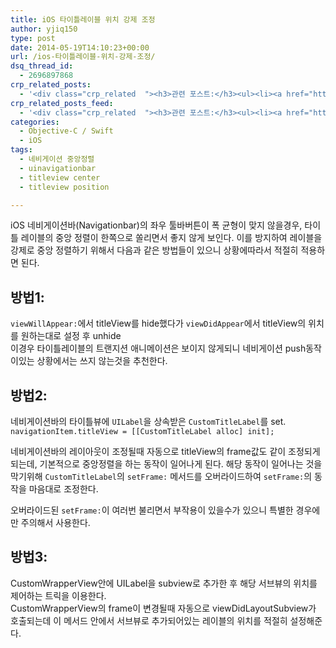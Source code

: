 ```yaml
---
title: iOS 타이틀레이블 위치 강제 조정
author: yjiq150
type: post
date: 2014-05-19T14:10:23+00:00
url: /ios-타이틀레이블-위치-강제-조정/
dsq_thread_id:
  - 2696897868
crp_related_posts:
  - '<div class="crp_related  "><h3>관련 포스트:</h3><ul><li><a href="https://www.letmecompile.com/mysql-innodb-auto-increment-%ec%84%b1%eb%8a%a5-%ec%b5%9c%ec%a0%81%ed%99%94/"     class="post-750"><span class="crp_title">MySQL - InnoDB Auto Increment 성능 최적화</span></a></li><li><a href="https://www.letmecompile.com/api-auth-jwt-jwk-explained/"     class="post-800"><span class="crp_title">API 서버 인증을 위한 JWT와 JWK 이해하기</span></a></li><li><a href="https://www.letmecompile.com/mac-app-recommendation-for-developer/"     class="post-836"><span class="crp_title">개발자를 위한 필수 맥 앱(Mac App) 10선</span></a></li><li><a href="https://www.letmecompile.com/how-cloudflare-works/"     class="post-739"><span class="crp_title">클라우드플레어(Cloudflare) 동작 원리</span></a></li><li><a href="https://www.letmecompile.com/kotlin-coroutine-vs-javascript-async-comparison/"     class="post-873"><span class="crp_title">JavaScript 개발자에게 Kotlin coroutine 10분만에 이해시키기</span></a></li></ul><div class="crp_clear"></div></div>'
crp_related_posts_feed:
  - '<div class="crp_related  "><h3>관련 포스트:</h3><ul><li><a href="https://www.letmecompile.com/mysql-innodb-auto-increment-%ec%84%b1%eb%8a%a5-%ec%b5%9c%ec%a0%81%ed%99%94/"     class="post-750"><span class="crp_title">MySQL - InnoDB Auto Increment 성능 최적화</span></a></li><li><a href="https://www.letmecompile.com/api-auth-jwt-jwk-explained/"     class="post-800"><span class="crp_title">API 서버 인증을 위한 JWT와 JWK 이해하기</span></a></li><li><a href="https://www.letmecompile.com/mac-app-recommendation-for-developer/"     class="post-836"><span class="crp_title">개발자를 위한 필수 맥 앱(Mac App) 10선</span></a></li><li><a href="https://www.letmecompile.com/how-cloudflare-works/"     class="post-739"><span class="crp_title">클라우드플레어(Cloudflare) 동작 원리</span></a></li><li><a href="https://www.letmecompile.com/kotlin-coroutine-vs-javascript-async-comparison/"     class="post-873"><span class="crp_title">JavaScript 개발자에게 Kotlin coroutine 10분만에 이해시키기</span></a></li></ul><div class="crp_clear"></div></div>'
categories:
  - Objective-C / Swift
  - iOS
tags:
  - 네비게이션 중앙정렬
  - uinavigationbar
  - titleview center
  - titleview position

---
```

iOS 네비게이션바(Navigationbar)의 좌우 툴바버튼이 폭 균형이 맞지 않을경우, 타이틀 레이블의 중앙 정렬이 한쪽으로 쏠리면서 좋지 않게 보인다. 이를 방지하여 레이블을 강제로 중앙 정렬하기 위해서 다음과 같은 방법들이 있으니 상황에따라서 적절히 적용하면 된다.

## 방법1:

`viewWillAppear:`에서 titleView를 hide했다가 `viewDidAppear`에서 titleView의 위치를 원하는대로 설정 후 unhide  
이경우 타이틀레이블의 트랜지션 애니메이션은 보이지 않게되니 네비게이션 push동작이있는 상황에서는 쓰지 않는것을 추천한다.

## 방법2:

네비게이션바의 타이틀뷰에 `UILabel`을 상속받은 `CustomTitleLabel`를 set.  
`navigationItem.titleView = [[CustomTitleLabel alloc] init];`

네비게이션바의 레이아웃이 조정될때 자동으로 titleView의 frame값도 같이 조정되게 되는데, 기본적으로 중앙정렬을 하는 동작이 일어나게 된다. 해당 동작이 일어나는 것을 막기위해 `CustomTitleLabel`의 `setFrame:` 메서드를 오버라이드하여 `setFrame:`의 동작을 마음대로 조정한다.

오버라이드된 `setFrame:`이 여러번 불리면서 부작용이 있을수가 있으니 특별한 경우에만 주의해서 사용한다.

## 방법3:

CustomWrapperView안에 UILabel을 subview로 추가한 후 해당 서브뷰의 위치를 제어하는 트릭을 이용한다.  
CustomWrapperView의 frame이 변경될때 자동으로 viewDidLayoutSubview가 호출되는데 이 메서드 안에서 서브뷰로 추가되어있는 레이블의 위치를 적절히 설정해준다.